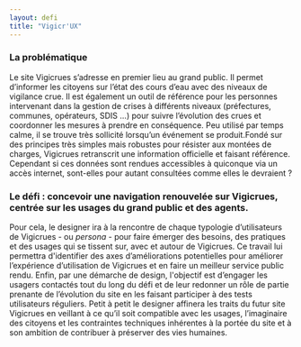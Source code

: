 ```yaml
---
layout: defi
title: "Vigicr'UX"
---
```


### La problématique

Le site Vigicrues s’adresse en premier lieu au grand public. Il permet d’informer les citoyens sur l’état des cours d’eau avec des niveaux de vigilance crue. Il est également un outil de référence pour les personnes intervenant dans la gestion de crises à différents niveaux (préfectures, communes, opérateurs, SDIS ...) pour suivre l’évolution des crues et coordonner les mesures à prendre en conséquence. 
Peu utilisé par temps calme, il se trouve très sollicité lorsqu’un événement se produit.Fondé sur des principes très simples mais robustes pour résister aux montées de charges, Vigicrues retranscrit une information officielle et faisant référence. Cependant si ces données sont rendues accessibles à quiconque via un accès internet, sont-elles pour autant consultées comme elles le devraient ? 

### Le défi : concevoir une navigation renouvelée sur Vigicrues, centrée sur les usages du grand public et des agents.

Pour cela, le designer ira à la rencontre de chaque typologie d’utilisateurs de Vigicrues - ou *persona* - pour faire émerger des besoins, des pratiques et des usages qui se tissent sur, avec et autour de Vigicrues. Ce travail lui permettra d'identifier des axes d’améliorations potentielles pour améliorer l’expérience d’utilisation de Vigicrues et en faire un meilleur service public rendu.
Enfin, par une démarche de design,  l'objectif est d’engager les usagers contactés tout du long du défi et de leur redonner un rôle de partie prenante de l’évolution du site en les faisant participer à  des tests utilisateurs réguliers. Petit à petit le designer affinera les traits du futur site Vigicrues en veillant à ce qu’il soit compatible avec les usages, l’imaginaire des citoyens et les contraintes techniques inhérentes à la portée du site et à son ambition de contribuer à préserver des vies humaines.
